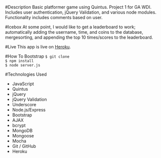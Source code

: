 #Description
Basic platformer game using Quintus.  Project 1 for GA WDI.  Includes user authentication, jQuery Validation, and various node modules. Functionality includes comments based on user.

#Icebox
At some point, I would like to get a leaderboard to work; automatically adding the username, time, and coins to the database, mergesorting, and appending the top 10 times/scores to the leaderboard.

#Live
This app is live on <a href="https://extraterrestrial-excape.herokuapp.com/">Heroku</a>.

#How To Bootstrap
```$ git clone```<br>
```$ npm install```<br>
```$ node server.js```

#Technologies Used
<ul>
	<li>JavaScript</li>
	<li>Quintus</li>
	<li>jQuery</li>
	<li>jQuery Validation</li>
	<li>Underscore</li>
	<li>Node.js/Express</li>
	<li>Bootstrap</li>
	<li>AJAX</li>
	<li>bcrypt</li>
	<li>MongoDB</li>
	<li>Mongoose</li>
	<li>Mocha</li>
	<li>Git / GitHub</li>
	<li>Heroku</li>
</ul>